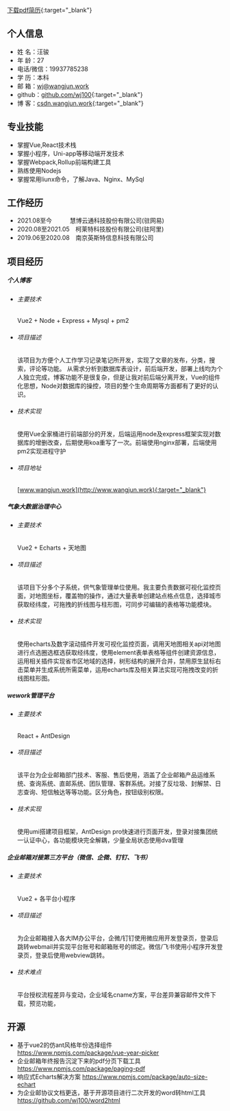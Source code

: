 [下载pdf简历](http://www.wangjun.work/source/汪骏简历2021.pdf){:target="_blank"}
## 个人信息 

* 姓 名：汪骏
* 年 龄：27
* 电话/微信：19937785238
* 学 历：本科
* 邮 箱：wj@wangjun.work
* github：[github.com/wj100](http://github.com/wj100){:target="_blank"}
* 博 客：[csdn.wangjun.work](http://csdn.wangjun.work){:target="_blank"}


## 专业技能

- 掌握Vue,React技术栈
- 掌握小程序，Uni-app等移动端开发技术
- 掌握Webpack,Rollup前端构建工具
- 熟练使用Nodejs
- 掌握常用liunx命令，了解Java、Nginx、MySql 
## 工作经历

* 2021.08至今&emsp;&emsp;&emsp;慧博云通科技股份有限公司(驻网易)
* 2020.08至2021.05&emsp;柯莱特科技股份有限公司(驻阿里)
* 2019.06至2020.08&emsp;南京英斯特信息科技有限公司


## 项目经历

##### 个人博客 
  * ###### 主要技术  
    Vue2 + Node + Express + Mysql + pm2
  * ###### 项目描述  
    该项目为方便个人工作学习记录笔记所开发，实现了文章的发布，分类，搜索，评论等功能。
	从需求分析到数据库表设计，前后端开发，部署上线均为个人独立完成，博客功能不是很复杂，但是让我对前后端分离开发，Vue的组件化思想，Node对数据库的操控，项目的整个生命周期等方面都有了更好的认识。
  * ###### 技术实现  
    使用Vue全家桶进行前端部分的开发，后端运用node及express框架实现对数据库的增删改查，后期使用koa重写了一次。前端使用nginx部署，后端使用pm2实现进程守护
  * ###### 项目地址  
    [www.wangjun.work](http://www.wangjun.work){:target="_blank"}

##### 气象大数据治理中心
  * ###### 主要技术  
    Vue2 + Echarts + 天地图
  * ###### 项目描述  
    该项目下分多个子系统，供气象管理单位使用。我主要负责数据可视化监控页面，对地图坐标，覆盖物的操作，通过大量表单创建站点格点信息，选择城市获取经纬度，可拖拽的折线图与柱形图，可同步可编辑的表格等功能模块。
  * ###### 技术实现  
    使用echarts及数字滚动插件开发可视化监控页面，调用天地图相关api对地图进行点选圈选框选获取经纬度，使用element表单表格等组件创建资源信息，运用相关插件实现省市区地域的选择，树形结构的展开合并，禁用原生鼠标右击菜单并生成系统所需菜单，运用echarts库及相关算法实现可拖拽改变的折线图柱形图。

##### wework管理平台
  * ###### 主要技术  
    React + AntDesign
  * ###### 项目描述  
    该平台为企业邮箱部门技术、客服、售后使用，涵盖了企业邮箱产品运维系统、查询系统、直邮系统、团队管理、客群系统。对接了反垃圾、封解禁、日志查询、短信触达等等功能。区分角色，按钮级别权限。
  * ###### 技术实现  
    使用umi搭建项目框架，AntDesign pro快速进行页面开发，登录对接集团统一认证中心，各功能模块完全解耦，少量全局状态使用dva管理

##### 企业邮箱对接第三方平台（微信、企微、钉钉、飞书）
  * ###### 主要技术  
    Vue2 + 各平台小程序
  * ###### 项目描述  
    为企业邮箱接入各大IM办公平台，企微/钉钉使用微应用开发登录页，登录后跳转webmail并实现平台账号和邮箱账号的绑定。微信/飞书使用小程序开发登录页，登录后使用webview跳转。
  * ###### 技术难点  
    平台授权流程差异与变动，企业域名cname方案，平台差异兼容邮件文件下载，预览功能，

## 开源
- 基于vue2的仿ant风格年份选择组件 https://www.npmjs.com/package/vue-year-picker
- 企业邮箱年终报告沉淀下来的pdf分页下载工具 https://www.npmjs.com/package/paging-pdf
- 响应式Echarts解决方案  https://www.npmjs.com/package/auto-size-echart
- 为企业邮协议文档更迭，基于开源项目进行二次开发的word转html工具  https://github.com/wj100/word2html